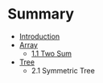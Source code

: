 # Summary

* [Introduction](README.md)
* [Array](array.md)
   * [1.1 Two Sum](11_two_sum.md)
* [Tree](tree.md)
   * 2.1 Symmetric Tree

